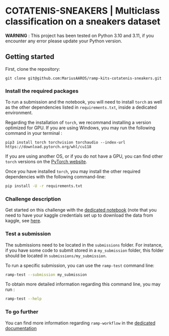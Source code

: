 # COTATENIS-SNEAKERS | Multiclass classification on a sneakers dataset

**WARNING** : This project has been tested on Python 3.10 and 3.11, if you encounter any error please update your Python version.

## Getting started

First, clone the repository:

```git clone git@github.com:MariusAAROS/ramp-kits-cotatenis-sneakers.git```

### Install the required packages

To run a submission and the notebook, you will need to install `torch` as well as the other dependencies listed in `requirements.txt`, inside a dedicated environment.

Regarding the installation of `torch`, we recommand installing a version optimized for GPU. If you are using Windows, you may run the following command in your terminal :

```pip3 install torch torchvision torchaudio --index-url https://download.pytorch.org/whl/cu118```

If you are using another OS, or if you do not have a GPU, you can find other `torch` versions on the [PyTorch website](https://pytorch.org/get-started/locally/).

Once you have installed `torch`, you may install the other required dependencies with the
following command-line:

```bash
pip install -U -r requirements.txt
```

### Challenge description

Get started on this challenge with the
[dedicated notebook](cotatenis_sneakers_starting_kit.ipynb) (note that you need to have your kaggle credentials set up to download the data from kaggle, see [here](https://www.kaggle.com/docs/api?utm_me=).

### Test a submission

The submissions need to be located in the `submissions` folder. For instance, if you have some code to submit stored in a `my_submission` folder, this folder should be located in `submissions/my_submission`.

To run a specific submission, you can use the `ramp-test` command line:

```bash
ramp-test --submission my_submission
```

To obtain more detailed information regarding this command line, you may run :

```bash
ramp-test --help
```

### To go further

You can find more information regarding `ramp-workflow` in the
[dedicated documentation](https://paris-saclay-cds.github.io/ramp-docs/ramp-workflow/stable/using_kits.html)

